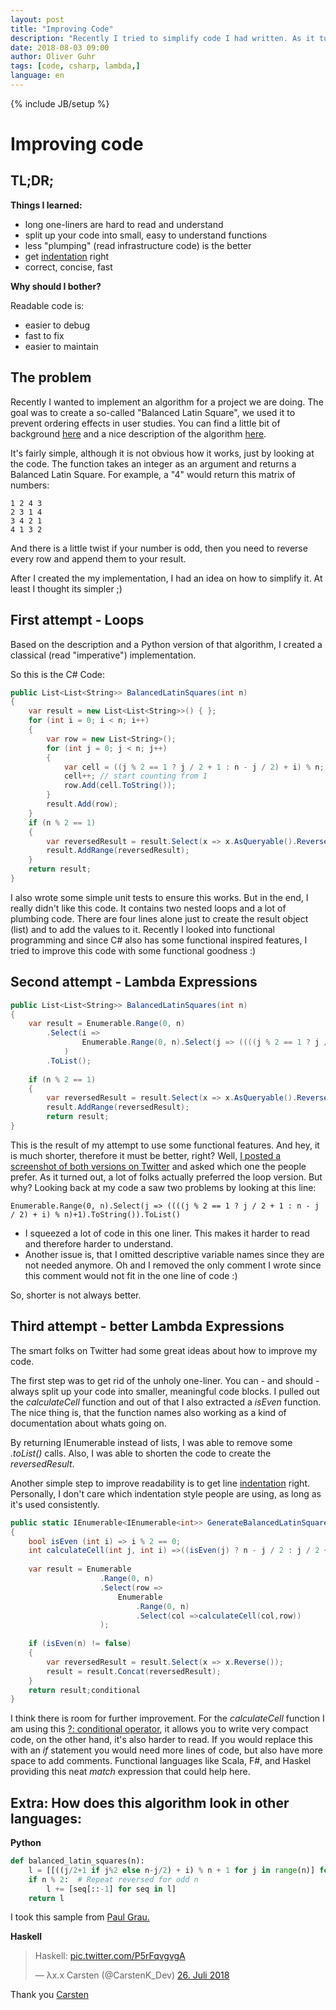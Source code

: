 ```yaml
---
layout: post
title: "Improving Code"
description: "Recently I tried to simplify code I had written. As it tunred out, only I thought its simpler ;)"
date: 2018-08-03 09:00
author: Oliver Guhr
tags: [code, csharp, lambda,]
language: en
---
```

{% include JB/setup %}


# Improving code

## TL;DR;

**Things I learned:**

- long one-liners are hard to read and understand
- split up your code into small, easy to understand functions
- less "plumping" (read infrastructure code) is the better
- get [indentation](https://en.wikipedia.org/wiki/Indentation_style) right
- correct, concise, fast

**Why should I bother?**

Readable code is:

- easier to debug
- fast to fix
- easier to maintain

## The problem

Recently I wanted to implement an algorithm for a project we are doing. The goal was to create a so-called "Balanced Latin Square", we used it to prevent ordering effects in user studies. You can find a little bit of background [here](http://www.statisticshowto.com/latin-square-design/) and a nice description of the algorithm [here](http://rintintin.colorado.edu/~chathach/balancedlatinsquares.html).

It's fairly simple, although it is not obvious how it works, just by looking at the code. The function takes an integer as an argument and returns a Balanced Latin Square. For example, a "4" would return this matrix of numbers:

```
1 2 4 3 
2 3 1 4 
3 4 2 1 
4 1 3 2 
```

And there is a little twist if your number is odd, then you need to reverse every row and append them to your result. 

After I created the my implementation, I had an idea on how to simplify it. At least I thought its simpler ;) 

## First attempt -  Loops

Based on the description and a Python version of that algorithm, I created a classical (read "imperative") implementation.  

So this is the C# Code:

```c#
public List<List<String>> BalancedLatinSquares(int n)
{
    var result = new List<List<String>>() { };
    for (int i = 0; i < n; i++)
    {
        var row = new List<String>();
        for (int j = 0; j < n; j++)
        {
            var cell = ((j % 2 == 1 ? j / 2 + 1 : n - j / 2) + i) % n;
            cell++; // start counting from 1
            row.Add(cell.ToString());
        }
        result.Add(row);
    }
    if (n % 2 == 1)
    {
        var reversedResult = result.Select(x => x.AsQueryable().Reverse().ToList()).ToList();                
        result.AddRange(reversedResult);
    }
    return result;
}
```

I also wrote some simple unit tests to ensure this works. But in the end, I really didn't like this code.  It contains two nested loops and a lot of plumbing code.  There are four lines alone just to create the result object (list) and to add the values to it. Recently I looked into functional programming and since C# also has some functional inspired features, I tried to improve this code with some functional goodness :)

## Second attempt - Lambda Expressions

```c#
public List<List<String>> BalancedLatinSquares(int n)
{
    var result = Enumerable.Range(0, n)
        .Select(i =>
                Enumerable.Range(0, n).Select(j => ((((j % 2 == 1 ? j / 2 + 1 : n - j / 2) + i) % n)+1).ToString()).ToList()
            )
        .ToList();     
    
    if (n % 2 == 1)
    {
        var reversedResult = result.Select(x => x.AsQueryable().Reverse().ToList()).ToList();
        result.AddRange(reversedResult);
        return result;
}
```

This is the result of my attempt to use some functional features. And hey, it is much shorter, therefore it must be better, right? Well, [I posted a screenshot of both versions on Twitter](https://twitter.com/oliverguhr/status/1022395269026070528) and asked which one the people prefer. As it turned out, a lot of folks actually preferred the loop version. But why? Looking back at my code a saw two problems by looking at this line:

`Enumerable.Range(0, n).Select(j => ((((j % 2 == 1 ? j / 2 + 1 : n - j / 2) + i) % n)+1).ToString()).ToList()`

* I squeezed a lot of code in this one liner.  This makes it harder to read and therefore harder to understand.
* Another issue is, that I omitted descriptive variable names since they are not needed anymore. Oh and I removed the only comment I wrote since this comment would not fit in the one line of code :)

So, shorter is not always better.

## Third attempt - better Lambda Expressions 

The smart folks on Twitter had some great ideas about how to improve my code.

The first step was to get rid of the unholy one-liner. You can - and should - always split up your code into smaller, meaningful code blocks. I pulled out the *calculateCell* function and out of that I also extracted a *isEven* function. The nice thing is, that the function names also working as a kind of documentation about whats going on.

By returning IEnumerable instead of lists, I was able to remove some *.toList()* calls. Also, I was able to shorten the code to create the *reversedResult*. 

Another simple step to improve readability is to get line [indentation](https://en.wikipedia.org/wiki/Indentation_style) right. Personally, I don't care which indentation style people are using, as long as it's used consistently.

```c#
public static IEnumerable<IEnumerable<int>> GenerateBalancedLatinSquares(int n)
{
    bool isEven (int i) => i % 2 == 0;        
    int calculateCell(int j, int i) =>((isEven(j) ? n - j / 2 : j / 2 + 1) + i) % n + 1;
    
    var result = Enumerable
                    .Range(0, n)
                    .Select(row =>
                        Enumerable
                            .Range(0, n)
                            .Select(col =>calculateCell(col,row))
                    );     
    
    if (isEven(n) != false)
    {
        var reversedResult = result.Select(x => x.Reverse());                
        result = result.Concat(reversedResult);
    }        
    return result;conditional
}
```



I think there is room for further improvement. For the *calculateCell* function I am using this [?: conditional operator](https://docs.microsoft.com/en-us/dotnet/csharp/language-reference/operators/conditional-operator), it allows you to write very compact code, on the other hand, it's also harder to read. If you would replace this with an *if* statement you would need more lines of code, but also have more space to add comments. Functional languages like Scala, F#, and Haskel providing this neat *match* expression that could help here. 

## Extra: How does this algorithm look in other languages:

**Python**

```python
def balanced_latin_squares(n):
    l = [[((j/2+1 if j%2 else n-j/2) + i) % n + 1 for j in range(n)] for i in range(n)]
    if n % 2:  # Repeat reversed for odd n
        l += [seq[::-1] for seq in l]
    return l
```

I took this sample from [Paul Grau.](https://gist.github.com/graup/70b09323bfa7182fe693eecb8e749896#file-balanced_latin_squares-py)

**Haskell**

<blockquote class="twitter-tweet" data-conversation="none" data-lang="de"><p lang="en" dir="ltr">Haskell: <a href="https://t.co/P5rFqvgvgA">pic.twitter.com/P5rFqvgvgA</a></p>&mdash; λx.x Carsten (@CarstenK_Dev) <a href="https://twitter.com/CarstenK_Dev/status/1022404328529829888?ref_src=twsrc%5Etfw">26. Juli 2018</a></blockquote>
<script async src="https://platform.twitter.com/widgets.js" charset="utf-8"></script>

Thank you [Carsten](https://twitter.com/CarstenK_Dev)
